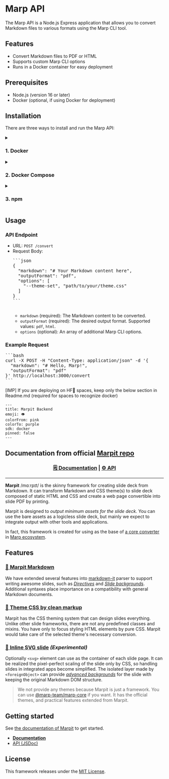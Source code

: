 
# Marp API

The Marp API is a Node.js Express application that allows you to convert Markdown files to various formats using the Marp CLI tool.

## Features

- Convert Markdown files to PDF or HTML
- Supports custom Marp CLI options
- Runs in a Docker container for easy deployment

## Prerequisites

- Node.js (version 16 or later)
- Docker (optional, if using Docker for deployment)

## Installation

There are three ways to install and run the Marp API:

<details>
  <summary><h3>1. Docker</h3></summary>

  1. Clone the repository:
     ```
     git clone https://github.com/yourusername/marp-api.git
     cd marp-api
     ```

  2. Build the Docker image:
     ```
     docker build -t marp-api .
     ```

  3. Run the Docker container:
     ```
     docker run -p 3000:3000 marp-api
     ```
</details>

<details>
  <summary><h3>2. Docker Compose</h3></summary>

  1. Clone the repository:
     ```
     git clone https://github.com/yourusername/marp-api.git
     cd marp-api
     ```

  2. Run the Docker Compose command:
     ```
     docker-compose up
     ```
</details>

<details>
  <summary><h3>3. npm</h3></summary>

  1. Clone the repository:
     ```
     git clone https://github.com/yourusername/marp-api.git
     cd marp-api
     ```

  2. Install dependencies:
     ```
     npm install
     ```

  3. Start the server:
     ```
     npm start
     ```
</details>

## Usage

<h3>API Endpoint</h3>

<ul>
  <li>URL: <code>POST /convert</code></li>
  <li>Request Body:
    <pre>
```json
{
  "markdown": "# Your Markdown content here",
  "outputFormat": "pdf",
  "options": [
    "--theme-set", "path/to/your/theme.css"
  ]
}
```
    </pre>
    <ul>
      <li><code>markdown</code> (required): The Markdown content to be converted.</li>
      <li><code>outputFormat</code> (required): The desired output format. Supported values: <code>pdf</code>, <code>html</code>.</li>
      <li><code>options</code> (optional): An array of additional Marp CLI options.</li>
    </ul>
  </li>
</ul>

<h3>Example Request</h3>

<pre>
```bash
curl -X POST -H "Content-Type: application/json" -d '{
  "markdown": "# Hello, Marp!",
  "outputFormat": "pdf"
}' http://localhost:3000/convert
```
</pre>


[IMP] If you are deploying on HF🤗 spaces, keep only the below section in Readme.md (required for spaces to recognize docker)
 ```
---
title: Marpit Backend
emoji: 👁
colorFrom: pink
colorTo: purple
sdk: docker
pinned: false
---
```

## Documentation from official [Marpit repo](https://github.com/marp-team/marpit)
<div align="center">

### [🗒 Documentation](https://marpit.marp.app/) | [⚙ API](https://marpit-api.marp.app/)

</div>

---

**Marpit** /mɑːrpɪt/ is the skinny framework for creating slide deck from Markdown. It can transform Markdown and CSS theme(s) to slide deck composed of static HTML and CSS and create a web page convertible into slide PDF by printing.

Marpit is designed to _output minimum assets for the slide deck_. You can use the bare assets as a logicless slide deck, but mainly we expect to integrate output with other tools and applications.

In fact, this framework is created for using as the base of [a core converter][marp-core] in [Marp ecosystem][marp].

[marp]: https://github.com/marp-team/marp/
[marp-core]: https://github.com/marp-team/marp-core/

## Features

### [:pencil: **Marpit Markdown**](https://marpit.marp.app/markdown)

We have extended several features into [markdown-it](https://github.com/markdown-it/markdown-it) parser to support writing awesome slides, such as [_Directives_](https://marpit.marp.app/directives) and [_Slide backgrounds_](https://marpit.marp.app/image-syntax?id=slide-backgrounds). Additional syntaxes place importance on a compatibility with general Markdown documents.

### [:art: **Theme CSS by clean markup**](https://marpit.marp.app/theme-css)

Marpit has the CSS theming system that can design slides everything. Unlike other slide frameworks, there are not any predefined classes and mixins. You have only to focus styling HTML elements by pure CSS. Marpit would take care of the selected theme's necessary conversion.

### [:triangular_ruler: **Inline SVG slide**](https://marpit.marp.app/inline-svg) _(Experimental)_

Optionally `<svg>` element can use as the container of each slide page. It can be realized the pixel-perfect scaling of the slide only by CSS, so handling slides in integrated apps become simplified. The isolated layer made by `<foreignObject>` can provide [_advanced backgrounds_](https://marpit.marp.app/image-syntax?id=advanced-backgrounds) for the slide with keeping the original Markdown DOM structure.

> We not provide any themes because Marpit is just a framework. You can use [@marp-team/marp-core][marp-core] if you want. It has the official themes, and practical features extended from Marpit.

## Getting started

See [the documentation of Marpit](https://marpit.marp.app/?id=getting-started) to get started.

- **[Documentation](https://marpit.marp.app/)**
- [API (JSDoc)](https://marpit-api.marp.app/)

## License

This framework releases under the [MIT License](LICENSE).
